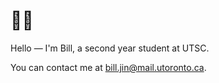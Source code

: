 # 🐻‍❄️

Hello — I'm Bill, a second year student at UTSC.

You can contact me at [bill.jin@mail.utoronto.ca](mailto:bill.jin@mail.utoronto.ca).
